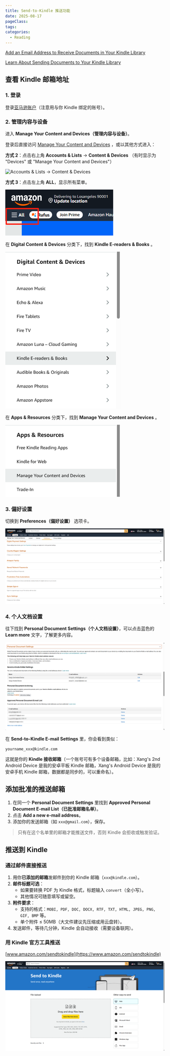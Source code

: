 ```yaml
---
title: Send-to-Kindle 推送功能
date: 2025-08-17
pageClass: 
tags:
categories:
  - Reading
---
```


[Add an Email Address to Receive Documents in Your Kindle Library](https://www.amazon.com/gp/help/customer/display.html?nodeId=GX9XLEVV8G4DB28H)

[Learn About Sending Documents to Your Kindle Library](https://www.amazon.com/gp/help/customer/display.html?nodeId=G5WYD9SAF7PGXRNA)

## 查看 Kindle 邮箱地址

### 1. 登录

登录[亚马逊账户](https://www.amazon.com/)（注意用与你 Kindle 绑定的账号）。

### 2. 管理内容与设备

进入 **Manage Your Content and Devices（管理内容与设备）**。

登录后直接访问 [Manage Your Content and Devices](https://www.amazon.com/mycd) ，或以其他方式进入：

**方式 2**：点击右上角 **Accounts & Lists** → **Content & Devices**
（有时显示为 "Devices" 或 "Manage Your Content and Devices"）

![Accounts & Lists → Content & Devices](<./send-to-kindle/Accounts & Lists → Content & Devices.png>)

**方式 3**：点击左上角 **ALL**，显示所有菜单。

![ALL](./send-to-kindle/ALL.png)

在 **Digital Content & Devices** 分类下，找到 **Kindle E-readers & Books** 。

![Kindle E-readers & Books](<./send-to-kindle/Kindle E-readers & Books.png>)

在 **Apps & Resources** 分类下，找到 **Manage Your Content and Devices** 。

![Manage Your Content and Devices](<./send-to-kindle/Manage Your Content and Devices.png>)

### 3. 偏好设置

切换到 **Preferences（偏好设置）** 选项卡。

![Preferences](./send-to-kindle/Preferences.png)

### 4. 个人文档设置

往下找到 **Personal Document Settings（个人文档设置）**，可以点击蓝色的 **Learn more** 文字，了解更多内容。

![Personal Document Settings](<./send-to-kindle/Personal Document Settings.png>)

在 **Send-to-Kindle E-mail Settings** 里，你会看到类似：

```
yourname_xxx@kindle.com
```

这就是你的 **Kindle 接收邮箱**（一个账号可有多个设备邮箱，比如：Xang's 2nd Android Device 是我的安卓平板 Kindle 邮箱，Xang's Android Device 是我的安卓手机 Kindle 邮箱，数据都是同步的，可以重命名）。

## 添加批准的推送邮箱

1. 在同一个 **Personal Document Settings** 里找到
   **Approved Personal Document E-mail List（已批准邮箱名单）**。
2. 点击 **Add a new e-mail address**。
3. 添加你的发送邮箱（如 `xxx@gmail.com`），保存。

> 只有在这个名单里的邮箱才能推送文件，否则 Kindle 会拒收或触发验证。

## 推送到 Kindle

### 通过邮件直接推送

1. 用你**已添加的邮箱**发邮件到你的 Kindle 邮箱（`xxx@kindle.com`）。
2. **邮件标题可选**：
   - 如果要转换 PDF 为 Kindle 格式，标题输入 `convert`（全小写）。
   - 其他情况可随意填写或留空。
3. **附件要求**：
   - 支持的格式：`MOBI, PDF, DOC, DOCX, RTF, TXT, HTML, JPEG, PNG, GIF, BMP` 等。
   - 单个附件 ≤ 50MB（大文件建议先压缩或用云盘转）。
4. 发送邮件，等待几分钟，Kindle 会自动接收（需要设备联网）。

### 用 Kindle 官方工具推送

[www.amazon.com/sendtokindle](https://www.amazon.com/sendtokindle)

![Send to Kindle](<./send-to-kindle/Send to Kindle.png>)